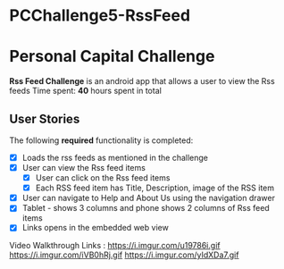 # PCChallenge5-RssFeed
# Personal Capital Challenge

**Rss Feed Challenge** is an android app that allows a user to view the Rss feeds 
Time spent: **40** hours spent in total

## User Stories

The following **required** functionality is completed:

* [x] Loads the rss feeds as mentioned in the challenge
* [x] User can view the Rss feed items
  * [x] User can click on the Rss feed items
  * [x] Each RSS feed item has Title, Description, image of the RSS item
* [x] User can navigate to Help and About Us using the navigation drawer
* [x] Tablet - shows 3 columns and phone shows 2 columns of Rss feed items
* [x] Links opens in the embedded web view

Video Walkthrough Links : https://i.imgur.com/u19786i.gif 
https://i.imgur.com/iVB0hRj.gif 
https://i.imgur.com/yIdXDa7.gif
